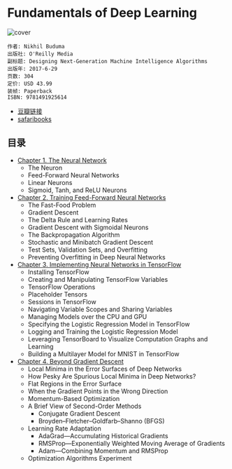 # Fundamentals of Deep Learning
![cover](https://img3.doubanio.com/lpic/s29474106.jpg)

    作者: Nikhil Buduma 
    出版社: O'Reilly Media
    副标题: Designing Next-Generation Machine Intelligence Algorithms
    出版年: 2017-6-29
    页数: 304
    定价: USD 43.99
    装帧: Paperback
    ISBN: 9781491925614

- [豆瓣链接](https://book.douban.com/subject/26425877/)
- [safaribooks](https://www.safaribooksonline.com/library/view/fundamentals-of-deep/9781491925607/)

## 目录
- [Chapter 1. The Neural Network][1]
    - The Neuron
    - Feed-Forward Neural Networks
    - Linear Neurons
    - Sigmoid, Tanh, and ReLU Neurons
- [Chapter 2. Training Feed-Forward Neural Networks][1]
    - The Fast-Food Problem
    - Gradient Descent
    - The Delta Rule and Learning Rates
    - Gradient Descent with Sigmoidal Neurons
    - The Backpropagation Algorithm
    - Stochastic and Minibatch Gradient Descent
    - Test Sets, Validation Sets, and Overfitting
    - Preventing Overfitting in Deep Neural Networks
- [Chapter 3. Implementing Neural Networks in TensorFlow][2]
    - Installing TensorFlow
    - Creating and Manipulating TensorFlow Variables
    - TensorFlow Operations
    - Placeholder Tensors
    - Sessions in TensorFlow
    - Navigating Variable Scopes and Sharing Variables
    - Managing Models over the CPU and GPU
    - Specifying the Logistic Regression Model in TensorFlow
    - Logging and Training the Logistic Regression Model
    - Leveraging TensorBoard to Visualize Computation Graphs and Learning
    - Building a Multilayer Model for MNIST in TensorFlow
- [Chapter 4. Beyond Gradient Descent][3]
    - Local Minima in the Error Surfaces of Deep Networks
    - How Pesky Are Spurious Local Minima in Deep Networks?
    - Flat Regions in the Error Surface
    - When the Gradient Points in the Wrong Direction
    - Momentum-Based Optimization
    - A Brief View of Second-Order Methods
        - Conjugate Gradient Descent
        - Broyden–Fletcher–Goldfarb–Shanno (BFGS)
    - Learning Rate Adaptation
        - AdaGrad—Accumulating Historical Gradients
        - RMSProp—Exponentially Weighted Moving Average of Gradients
        - Adam—Combining Momentum and RMSProp
    - Optimization Algorithms Experiment


[1]: Fundamentals-of-Deep-Learning-1+2.ipynb
[2]: Fundamentals-of-Deep-Learning-3.ipynb
[3]: Fundamentals-of-Deep-Learning-4.ipynb
